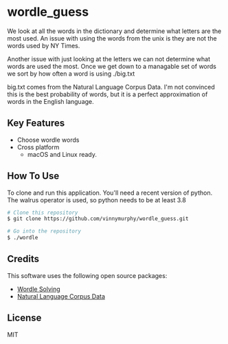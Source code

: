 # wordle_guess

We look at all the words in the dictionary and determine what letters are the most used.  An issue with using the words from the unix is they are not the words used by NY Times.

Another issue with just looking at the letters we can not determine what words are used the most.  Once we get down to a managable set of
words we sort by how often a word is using ./big.txt

big.txt comes from the Natural Language Corpus Data.  I'm not convinced this is the best probability of words, but it is a perfect approximation of words in the English language.

## Key Features

* Choose wordle words
* Cross platform
  - macOS and Linux ready.

## How To Use

To clone and run this application.  You'll need a recent version of python.  The walrus operator is used, so python needs to be at least 3.8

```bash
# Clone this repository
$ git clone https://github.com/vinnymurphy/wordle_guess.git

# Go into the repository
$ ./wordle

```


## Credits

This software uses the following open source packages:

- [Wordle Solving](https://www.inspiredpython.com/article/solving-wordle-puzzles-with-basic-python)
- [Natural Language Corpus Data](https://norvig.com/ngrams/)


## License

MIT


